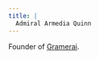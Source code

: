 ```yaml
---
title: |
  Admiral Armedia Quinn
---
```


Founder of [Gramerai](/Locations/Cloud%20Sea/Shards/Gramerai/Gramerai.md).
